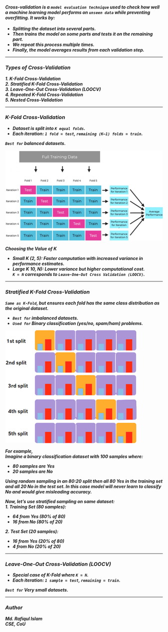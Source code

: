 #### ***Cross-validation is a `model evaluation technique` used to check how well a machine learning model performs on `unseen data` while preventing overfitting. It works by:***
- ***Splitting the dataset into several parts.***
- ***Then trains the model on some parts and tests it on the remaining part.***
- ***We repeat this process multiple times.***
- ***Finally, the model averages results from each validation step.***

---
### ***Types of Cross-Validation***
***1. K-Fold Cross-Validation***  
***2. Stratified K-Fold Cross-Validation***  
***3. Leave-One-Out Cross-Validation (LOOCV)***  
***4. Repeated K-Fold Cross-Validation***  
***5. Nested Cross-Validation***  

---
### ***K-Fold Cross-Validation*** 
- ***Dataset is split into `K equal folds`.***  
- ***Each iteration: `1 fold = test`, `remaining (K–1) folds = train`.***

***`Best for` balanced datasets.*** 

<img src="https://github.com/Rafiqul-Islam12/Machine-Learning-Algorithm/blob/main/Cross%20Validation/images/img01.png" width="650">
 
***Choosing the Value of K***  
- ***Small K (2, 5): Faster computation with increased variance in performance estimates.***
- ***Large K 10, N): Lower variance but higher computational cost.***  
  ***`K = N` corresponds to `Leave-One-Out Cross Validation (LOOCV)`.***

---
### ***Stratified K-Fold Cross-Validation***
***`Same as K-Fold`, but ensures each fold has the same class distribution as the original dataset.***   
- ***`Best for` imbalanced datasets.***
- ***`Used for` Binary classification (yes/no, spam/ham) problems.***  
<img src="https://github.com/Rafiqul-Islam12/Machine-Learning-Algorithm/blob/main/Cross%20Validation/images/img02.png" width="420">

***For example,  
Imagine a binary classification dataset with 100 samples where:***  
- ***80 samples are Yes***
- ***20 samples are No***    

***Using random sampling in an 80:20 split then all 80 Yes in the training set and all 20 No in the test set. In this case model will never learn to classify No and would give misleading accuracy.***
  
***Now, let’s use stratified sampling on same dataset:***   
***1. Training Set (80 samples):***
- ***64 from Yes (80% of 80)***
- ***16 from No (80% of 20)***

***2. Test Set (20 samples):***
- ***16 from Yes (20% of 80)***
- ***4 from No (20% of 20)***

---
### ***Leave-One-Out Cross-Validation (LOOCV)***   
- ***Special case of K-Fold where `K = N`.***   
- ***Each iteration: `1 sample = test`, `remaining = train`.***

***`Best for` Very small datasets.***

---
### ***Author***
***Md. Rafiqul Islam***   
***CSE, CoU***
